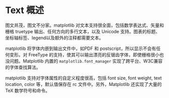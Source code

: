 # Text 概述

图文并茂，图文不分家。matplotlib 对文本支持很全面，包括数学表达式、矢量和栅格 truetype 输出、任何方向的多行文本，以及 Unicode 支持。图表的标题、坐标轴标签、legend以及额外的注释都需要文本。

matplotlib 将字体内嵌到输出文件中，如PDF 和 postscript，所以显示不会有任何变形。对 FreeType 的支持，使其可以输出漂亮的反锯齿字体，即使栅格很小也没问题。Matplotlib 内置的 `matplotlib.font_manager` 实现了跨平台、W3C兼容的字体查找算法。

matplotlib 支持对字体属性的自定义程度很高，包括 font size, font weight, text location, color 等，默认值保存在 rc 文件中。另外，Matplotlib 还实现了大量的 TeX 数学符号和命令。
